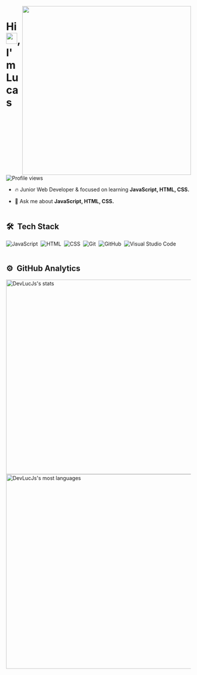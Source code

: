 <img align="right" height="460em" src="https://raw.githubusercontent.com/gist/DevLucJs/0a106c77a48c00d4246fae85e2425261/raw/f5b60801673f9bfe4974466dead9fdc43401134d/DevLucJs.svg"/>

<h1 align="left">Hi <img src="https://raw.githubusercontent.com/kaueMarques/kaueMarques/master/hi.gif" width="30px">, I'm Lucas</h1>
<p align="left"> <img src="https://komarev.com/ghpvc/?username=DevLucJs&color=red" alt="Profile views" /> </p>

- 🔥 Junior Web Developer & focused on learning **JavaScript, HTML, CSS.**

- 💬 Ask me about **JavaScript, HTML, CSS.**
<br><br>
## 🛠 &nbsp;Tech Stack

![JavaScript](https://img.shields.io/badge/-JavaScript-05122A?style=flat&logo=javascript)&nbsp;
![HTML](https://img.shields.io/badge/-HTML-05122A?style=flat&logo=HTML5)&nbsp;
![CSS](https://img.shields.io/badge/-CSS-05122A?style=flat&logo=CSS3&logoColor=1572B6)&nbsp;
![Git](https://img.shields.io/badge/-Git-05122A?style=flat&logo=git)&nbsp;
![GitHub](https://img.shields.io/badge/-GitHub-05122A?style=flat&logo=github)&nbsp;
![Visual Studio Code](https://img.shields.io/badge/-Visual%20Studio%20Code-05122A?style=flat&logo=visual-studio-code&logoColor=007ACC)&nbsp;
<br><br>
## ⚙️ &nbsp;GitHub Analytics

<p align="left">
<a href="https://github.com/DevLucJs">
<img width="530em" src="https://github-readme-stats.vercel.app/api?username=DevLucJs&show_icons=true&theme=radical" alt="DevLucJs's stats"/>
<img width="530em" src="https://github-readme-stats.vercel.app/api/top-langs/?username=DevLucJs&layout=compact&theme=radical" alt="DevLucJs's most languages"/>
</p>
